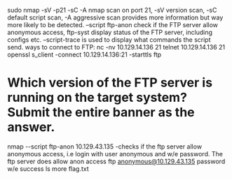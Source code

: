 sudo nmap -sV -p21 -sC -A <IPADDR>	nmap scan on port 21, -sV version scan, -sC default script scan, -A aggressive scan provides more information but way more likely to be detected. 
–script ftp-anon check if the FTP server allow anonymous access, ftp-syst display status of the FTP server, including configs etc. –script-trace is used to display what commands the script send.
ways to connect to FTP:
nc -nv 10.129.14.136 21
telnet 10.129.14.136 21
openssl s_client -connect 10.129.14.136:21 -starttls ftp

# Which version of the FTP server is running on the target system? Submit the entire banner as the answer.
nmap --script ftp-anon 10.129.43.135	-checks if the ftp server allow anonymous access, i.e login with user anonymous and w/e password.
The ftp server does allow anon access
ftp anonymous@10.129.43.135
password w/e
success
ls
more flag.txt
